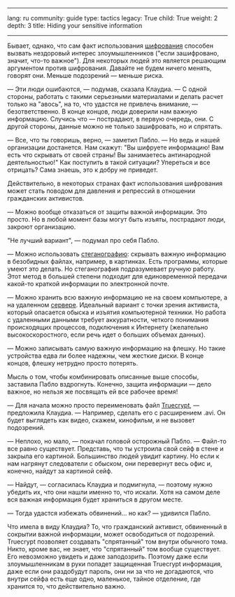 

---

lang: ru
community: guide
type: tactics
legacy: True
child: True
weight: 2
depth: 3
title: Hiding your sensitive information

---

Бывает, однако, что сам факт использования [шифрования](/ru/glossary#Encryption) способен вызвать
нездоровый интерес злоумышленников (&quot;если зашифровано, значит, что-то
важное&quot;). Для некоторых людей это является решающим аргументом против
шифрования. Давайте не будем ничего менять, говорят они. Меньше
подозрений — меньше риска.

— Эти люди ошибаются, — подумав, сказала Клаудиа. — С одной стороны,
работать с такими серьезными материалами и делать расчет только на
&quot;авось&quot;, на то, что удастся не привлечь внимание, — безответственно. В
конце концов, люди доверили нам важную информацию. Случись что —
пострадают, в первую очередь, они. С другой стороны, данные можно не
только зашифровать, но и спрятать.

— Все, что ты говоришь, верно, — заметил Пабло. — Но ведь и нашей
организации достанется. Нам скажут: &quot;Вы шифруете информацию! Вам есть
что скрывать от своей страны! Вы занимаетесь антинародной
деятельностью!&quot; Как поступить в такой ситуации? Упереться и все
отрицать? Сама знаешь, это к добру не приведет.

Действительно, в некоторых странах факт использования шифрования
может стать поводом для давления и репрессий в отношении гражданских
активистов. 

— Можно вообще отказаться от защиты важной информации. Это
просто. Но в любой момент базы могут быть изъяты, пострадают люди,
закроют организацию.

&quot;Не лучший вариант&quot;, — подумал про себя Пабло.

— Можно использовать [стеганографию](/ru/glossary#Steganography): скрывать важную информацию в безобидных файлах, например, в картинках. Есть программы, которые умеют это делать. Но стеганография подразумевает ручную работу. Этот метод в большей степени подходит для единовременной передачи какой-то краткой информации по электронной почте.

— Можно хранить всю важную информацию не на своем компьютере,
а на удаленном [сервере](/ru/glossary#Server). Идеальный вариант с точки зрения активиста, который опасается обыска и изъятия компьютерной техники. Но работа с удаленными данными требует аккуратности, четкого понимания происходящих процессов, подключения к Интернету (желательно высокоскоростного, если речь идет о больших объемах данных).

— Можно записывать самую важную информацию на флешку. Но такие
устройства едва ли более надежны, чем жесткие диски. В конце концов,
флешку нетрудно просто потерять.

Мысль о том, чтобы комбинировать описанные выше способы, заставила
Пабло вздрогнуть. Конечно, защита информации — дело важное, но нельзя
же посвящать ей все рабочее время!

— Для начала можно просто переименовать файл [Truecrypt](/ru/glossary#TrueCrypt), — предложила
Клаудиа. — Например, сделать его с расширением .avi. Он будет выглядеть
как видео, скажем, кинофильм, и не вызовет подозрений. 

— Неплохо, но мало, — покачал головой осторожный Пабло. — Файл-то
все равно существует. Представь, что ты устроила свой сейф в стене и
закрыла его картиной. Большинство людей увидит картину. Но если к нам
нагрянут следователи с обыском, они перевернут весь офис и, конечно,
найдут за картиной сейф.

— Найдут, — согласилась Клаудиа и подмигнула, — поэтому нужно
убедить их, что они нашли именно то, что искали. Хотя на самом деле вся
важная информация будет храниться в другом месте.

— Тогда удастся избежать обвинений... но как? — удивился Пабло.

Что имела в виду Клаудиа? То, что гражданский активист, обвиненный в
сокрытии важной информации, может освободиться от подозрений. Truecrypt
позволяет создавать &quot;спрятанный&quot; том внутри обычного тома. Никто, кроме вас, не знает, что &quot;спрятанный&quot; том вообще существует. Его невозможно увидеть и даже заподозрить. Поэтому даже если злоумышленникам в руки попадет защищенная Truecrypt информация, даже если они раздобудут пароль, они ни за что не догадаются, что внутри сейфа есть еще одно, маленькое, тайное отделение, где хранится то, что действительно важно.

